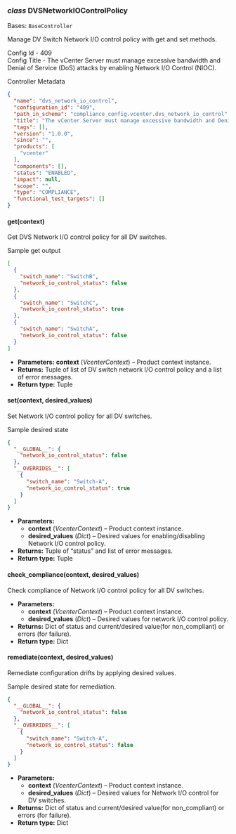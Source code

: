 ### *class* DVSNetworkIOControlPolicy

Bases: `BaseController`

Manage DV Switch Network I/O control policy with get and set methods.

Config Id - 409
<br/>
Config Title - The vCenter Server must manage excessive bandwidth and Denial of Service (DoS) attacks by enabling
Network I/O Control (NIOC).
<br/>

Controller Metadata
```json
{
  "name": "dvs_network_io_control",
  "configuration_id": "409",
  "path_in_schema": "compliance_config.vcenter.dvs_network_io_control",
  "title": "The vCenter Server must manage excessive bandwidth and Denial of Service (DoS) attacks by enabling Network I/O Control (NIOC).",
  "tags": [],
  "version": "1.0.0",
  "since": "",
  "products": [
    "vcenter"
  ],
  "components": [],
  "status": "ENABLED",
  "impact": null,
  "scope": "",
  "type": "COMPLIANCE",
  "functional_test_targets": []
}
```

#### get(context)

Get DVS Network I/O control policy for all DV switches.

Sample get output
<br/>
```json
[
  {
    "switch_name": "SwitchB",
    "network_io_control_status": false
  },
  {
    "switch_name": "SwitchC",
    "network_io_control_status": true
  },
  {
    "switch_name": "SwitchA",
    "network_io_control_status": false
  }
]
```

* **Parameters:**
  **context** (*VcenterContext*) – Product context instance.
* **Returns:**
  Tuple of list of DV switch network I/O control policy and a list of error messages.
* **Return type:**
  Tuple

#### set(context, desired_values)

Set Network I/O control policy for all DV switches.

Sample desired state
<br/>
```json
{
  "__GLOBAL__": {
    "network_io_control_status": false
  },
  "__OVERRIDES__": [
    {
      "switch_name": "Switch-A",
      "network_io_control_status": true
    }
  ]
}
```

* **Parameters:**
  * **context** (*VcenterContext*) – Product context instance.
  * **desired_values** (*Dict*) – Desired values for enabling/disabling Network I/O control policy.
* **Returns:**
  Tuple of “status” and list of error messages.
* **Return type:**
  Tuple

#### check_compliance(context, desired_values)

Check compliance of Network I/O control policy for all DV switches.

* **Parameters:**
  * **context** (*VcenterContext*) – Product context instance.
  * **desired_values** (*Dict*) – Desired values for network I/O control policy.
* **Returns:**
  Dict of status and current/desired value(for non_compliant) or errors (for failure).
* **Return type:**
  Dict

#### remediate(context, desired_values)

Remediate configuration drifts by applying desired values.

Sample desired state for remediation.
<br/>
```json
{
  "__GLOBAL__": {
    "network_io_control_status": false
  },
  "__OVERRIDES__": [
    {
      "switch_name": "Switch-A",
      "network_io_control_status": false
    }
  ]
}
```

* **Parameters:**
  * **context** (*VcenterContext*) – Product context instance.
  * **desired_values** (*Dict*) – Desired values for Network I/O control for DV switches.
* **Returns:**
  Dict of status and current/desired value(for non_compliant) or errors (for failure).
* **Return type:**
  Dict
